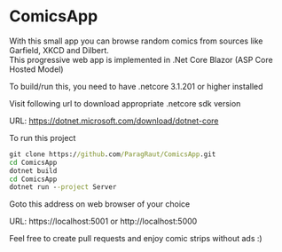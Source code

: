 # ComicsApp
With this small app you can browse random comics from sources like Garfield, XKCD and Dilbert. <br/>
This progressive web app is implemented in .Net Core Blazor (ASP Core Hosted Model)


To build/run this, you need to have .netcore 3.1.201 or higher installed

Visit following url to download appropriate .netcore sdk version <br/>

URL: https://dotnet.microsoft.com/download/dotnet-core

To run this project

```bat
git clone https://github.com/ParagRaut/ComicsApp.git
cd ComicsApp
dotnet build
cd ComicsApp
dotnet run --project Server
```

Goto this address on web browser of your choice <br/>

URL: https://localhost:5001 or http://localhost:5000

Feel free to create pull requests and enjoy comic strips without ads :)

